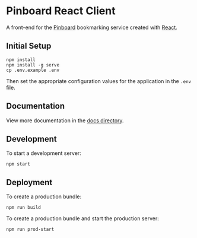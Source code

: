 # Pinboard React Client

A front-end for the [Pinboard](https://pinboard.in/) bookmarking service created with [React](https://github.com/facebook/react/).

## Initial Setup

```
npm install
npm install -g serve
cp .env.example .env
```

Then set the appropriate configuration values for the application in the `.env` file.

## Documentation

View more documentation in the [docs directory](docs/).

## Development

To start a development server:

```
npm start
```

## Deployment

To create a production bundle:

```
npm run build
```

To create a production bundle and start the production server:

```
npm run prod-start
```
